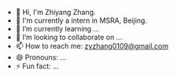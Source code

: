- 👋 Hi, I'm Zhiyang Zhang.
- 👀 I'm currently a intern in MSRA, Beijing.
- 🌱 I’m currently learning ...
- 💞️ I’m looking to collaborate on ...
- 📫 How to reach me: zyzhang0109@gmail.com
- 😄 Pronouns: ...
- ⚡ Fun fact: ...

<!---
eta-zhang/eta-zhang is a ✨ special ✨ repository because its `README.md` (this file) appears on your GitHub profile.
You can click the Preview link to take a look at your changes.
--->
